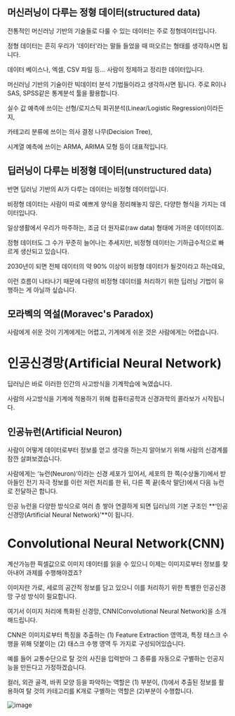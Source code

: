 ## 머신러닝이 다루는 정형 데이터(structured data)

전통적인 머신러닝 기반의 기술들로 다룰 수 있는 데이터는 주로 정형데이터입니다.

정형 데이터는 흔히 우리가 '데이터'라는 말들 들었을 때 떠오르는 형태를 생각하시면 됩니다.

데이터 베이스나, 엑셀, CSV 파일 등... 사람이 정제하고 정리한 데이터입니다. 



머신러닝 기반의 기술이란 빅데이터 분석 기법들이라고 생각하시면 됩니다. 주로 R이나 SAS, SPSS같은 통계분석 툴을 활용합니다. 

실수 값 예측에 쓰이는 선형/로지스틱 회귀분석(Linear/Logistic Regression)이라든지,

카테고리 분류에 쓰이는 의사 결정 나무(Decision Tree), 

시계열 예측에 쓰이는 ARMA, ARIMA 모형 등이 대표적입니다. 





## 딥러닝이 다루는 비정형 데이터(unstructured data)

반면 딥러닝 기반의 AI가 다루는 데이터는 비정형 데이터입니다.

비정형 데이터는 사람이 따로 예쁘게 양식을 정리해놓지 않은, 다양한 형식을 가지는 데이터입니다.

일상생활에서 우리가 마주하는, 조금 더 원자료(raw data) 형태에 가까운 데이터이죠.

정형 데이터도 그 수가 꾸준히 늘어나는 추세지만, 비정형 데이터는 기하급수적으로 빠르게 생산되고 있습니다.

2030년이 되면 전체 데이터의 약 90% 이상이 비정형 데이터가 될것이라고 하는데요,

이런 흐름이 나타나기 때문에 다량의 비정형 데이터를 처리하기 위한 딥러닝 기법이 유행하는 게 아닐까 싶습니다. 



## 모라벡의 역설(Moravec's Paradox)

사람에게 쉬운 것이 기계에게는 어렵고, 기계에게 쉬운 것은 사람에게는 어렵습니다.





# 인공신경망(Artificial Neural Network)

딥러닝은 바로 이러한 인간의 사고방식을 기계학습에 녹였습니다.

사람의 사고방식을 기계에 적용하기 위해 컴퓨터공학과 신경과학의 콜라보가 시작됩니다.

## 인공뉴런(Artificial Neuron)

사람이 어떻게 데이터로부터 정보를 얻고 생각을 하는지 알아보기 위해 사람의 신경계를 잠깐 살펴보겠습니다.

사람에게는 ‘뉴런(Neuron)’이라는 신경 세포가 있어서, 세포의 한 쪽(수상돌기)에서 받아들인 전기 자극 정보를 이런 저런 처리를 한 뒤, 다른 쪽 끝(축삭 말단)에서 다음 뉴런로 전달하곤 합니다.

인공 뉴런을 다양한 방식으로 여러 층 쌓아 연결하게 되면 딥러닝의 기본 구조인 **‘인공신경망(Artificial Neural Network)’**이 됩니다.





# Convolutional Neural Network(CNN)

계산가능한 픽셀값으로 이미지 데이터를 읽을 수 있으니 이제는 이미지로부터 정보를 찾아내어 과제를 수행해야겠죠?

이미지란 가로, 세로의 공간적 정보를 담고 있으니 이를 처리하기 위한 특별한 인공신경망 구성 방식이 필요합니다.

여기서 이미지 처리에 특화된 신경망, CNN(Convolutional Neural Network)을 소개해드립니다.

CNN은 이미지로부터 특징을 추출하는 (1) Feature Extraction 영역과, 특정 태스크 수행을 위해 덧붙이는 (2) 태스크 수행 영역 두 가지로 구성되어있습니다.



예를 들어 교통수단으로 탈 것의 사진을 입력받아 그 종류를 자동으로 구별하는 인공지능을 만든다고 가정하겠습니다.

컬러, 외관 골격, 바퀴 모양 등을 파악하는 역할은 (1) 부분이, (1)에서 추출된 정보를 활용하여 탈 것의 카테고리를 K개로 구별하는 역할은 (2)부분이 수행합니다.


![image](https://github.com/jihye-kim11/sp/assets/59490892/4e77d3b5-91ef-4349-8fe3-7a57ed859fea)


